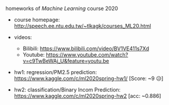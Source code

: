 homeworks of *Machine Learning* course 2020

- course homepage: http://speech.ee.ntu.edu.tw/~tlkagk/courses_ML20.html
- videos:
  - Bilibili: https://www.bilibili.com/video/BV1VE411s7Xd
  - Youtube: https://www.youtube.com/watch?v=c9TwBeWAj_U&feature=youtu.be

- hw1: regression/PM2.5 prediction: https://www.kaggle.com/c/ml2020spring-hw1/ [Score: ~9 😥]
- hw2: classification/Binary Incom Prediction: https://www.kaggle.com/c/ml2020spring-hw2 [acc: ~0.886]